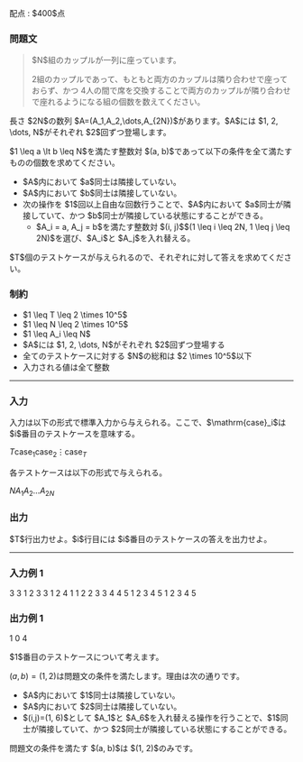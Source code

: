 
<div>

<span>

<span>

<p>
配点 : $400$点
</p>

<div>

<section>

### **問題文**

<blockquote>

<p>
$N$組のカップルが一列に座っています。

$2$組のカップルであって、もともと両方のカップルは隣り合わせで座っておらず、かつ $4$人の間で席を交換することで両方のカップルが隣り合わせで座れるようになる組の個数を数えてください。
</p>

</blockquote>

<p>
長さ $2N$の数列 $A=(A_1,A_2,\dots,A_{2N})$があります。$A$には $1, 2, \dots, N$がそれぞれ $2$回ずつ登場します。
</p>

<p>
$1 \leq a \lt b \leq N$を満たす整数対 $(a, b)$であって以下の条件を全て満たすものの個数を求めてください。
</p>

<ul>

<li>
$A$内において $a$同士は隣接していない。
</li>

<li>
$A$内において $b$同士は隣接していない。
</li>

<li>
次の操作を $1$回以上自由な回数行うことで、$A$内において $a$同士が隣接していて、かつ $b$同士が隣接している状態にすることができる。
<ul>

<li>
$A_i = a, A_j = b$を満たす整数対 $(i, j)$$(1 \leq i \leq 2N, 1 \leq j \leq 2N)$を選び、$A_i$と $A_j$を入れ替える。 
</li>

</ul>

</li>

</ul>

<p>
$T$個のテストケースが与えられるので、それぞれに対して答えを求めてください。
</p>

</section>

</div>

<div>

<section>

### **制約**

<ul>

<li>
$1 \leq T \leq 2 \times 10^5$
</li>

<li>
$1 \leq N \leq 2 \times 10^5$
</li>

<li>
$1 \leq A_i \leq N$
</li>

<li>
$A$には $1, 2, \dots, N$がそれぞれ $2$回ずつ登場する
</li>

<li>
全てのテストケースに対する $N$の総和は $2 \times 10^5$以下
</li>

<li>
入力される値は全て整数
</li>

</ul>

</section>

</div>

---

<div>

<div>

<section>

### **入力**

<p>
入力は以下の形式で標準入力から与えられる。ここで、$\mathrm{case}_i$は $i$番目のテストケースを意味する。
</p>

<div>

$T$$\mathrm{case}_1$$\mathrm{case}_2$$\vdots$$\mathrm{case}_T$
</div>

<p>
各テストケースは以下の形式で与えられる。
</p>

<div>

$N$$A_1$$A_2$$\dots$$A_{2N}$
</div>

</section>

</div>

<div>

<section>

### **出力**

<p>
$T$行出力せよ。$i$行目には $i$番目のテストケースの答えを出力せよ。
</p>

</section>

</div>

</div>

---

<div>

<section>

### **入力例 1**

<div>

3
3
1 2 3 3 1 2
4
1 1 2 2 3 3 4 4
5
1 2 3 4 5 1 2 3 4 5

</div>

</section>

</div>

<div>

<section>

### **出力例 1**

<div>

1
0
4

</div>

<p>
$1$番目のテストケースについて考えます。

$(a, b)=(1, 2)$は問題文の条件を満たします。理由は次の通りです。
</p>

<ul>

<li>
$A$内において $1$同士は隣接していない。
</li>

<li>
$A$内において $2$同士は隣接していない。
</li>

<li>
$(i,j)=(1, 6)$として $A_1$と $A_6$を入れ替える操作を行うことで、$1$同士が隣接していて、かつ $2$同士が隣接している状態にすることができる。
</li>

</ul>

<p>
問題文の条件を満たす $(a, b)$は $(1, 2)$のみです。
</p>

</section>

</div>

</span>

</span>

</div>
